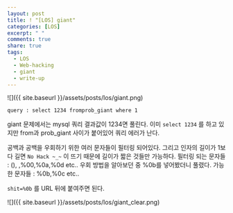 ```yaml
---
layout: post
title: ! "[LOS] giant"
categories: [LOS]
excerpt: " "
comments: true
share: true
tags:
  - LOS
  - Web-hacking
  - giant
  - write-up
---
```


![]({{ site.baseurl }}/assets/posts/los/giant.png)

`query : select 1234 fromprob_giant where 1`

giant 문제에서는 mysql 쿼리 결과값이 1234면 풀린다.
이미 `select 1234` 를 하고 있지만 from과 prob_giant 사이가 붙어있어 쿼리 에러가 난다.

공백과 공백을 우회하기 위한 여러 문자들이 필터링 되어있다.
그리고 인자의 길이가 1보다 길면 `No Hack ~_~` 이 뜨기 때문에 길이가 짧은 것들만 가능하다.
필터링 되는 문자들 : (), ,%00,%0a,%0d etc..
우회 방법을 알아보던 중 %0b를 넣어봤더니 풀렸다.
가능한 문자들 : %0b,%0c etc..

`shit=%0b` 를 URL 뒤에 붙여주면 된다.

![]({{ site.baseurl }}/assets/posts/los/giant_clear.png)


